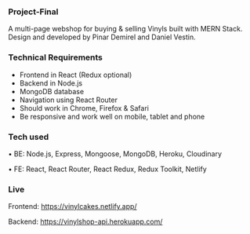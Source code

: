 ### Project-Final

A multi-page webshop for buying & selling Vinyls built with MERN Stack. Design and developed by Pinar Demirel and Daniel Vestin.

### Technical Requirements

- Frontend in React (Redux optional)
- Backend in Node.js
- MongoDB database
- Navigation using React Router
- Should work in Chrome, Firefox & Safari
- Be responsive and work well on mobile, tablet and phone

### Tech used

• BE: Node.js, Express, Mongoose, MongoDB, Heroku, Cloudinary

• FE: React, React Router, React Redux, Redux Toolkit, Netlify

### Live

Frontend: https://vinylcakes.netlify.app/


Backend: https://vinylshop-api.herokuapp.com/
